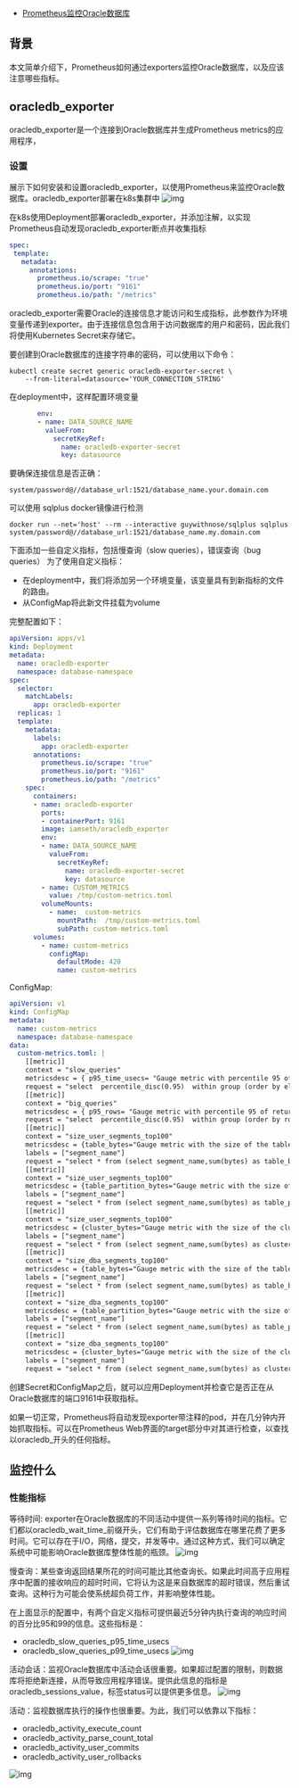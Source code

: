 - [Prometheus监控Oracle数据库](https://www.cnblogs.com/fsckzy/p/14522614.html)



## 背景

本文简单介绍下，Prometheus如何通过exporters监控Oracle数据库，以及应该注意哪些指标。

## oracledb_exporter

oracledb_exporter是一个连接到Oracle数据库并生成Prometheus metrics的应用程序，

### 设置

展示下如何安装和设置oracledb_exporter，以使用Prometheus来监控Oracle数据库。oracledb_exporter部署在k8s集群中
 ![img](https://img2020.cnblogs.com/blog/891189/202103/891189-20210312104435000-2103312710.png)

在k8s使用Deployment部署oracledb_exporter，并添加注解，以实现Prometheus自动发现oracledb_exporter断点并收集指标

```yaml
spec:
 template:
   metadata:
     annotations:
       prometheus.io/scrape: "true"
       prometheus.io/port: "9161"
       prometheus.io/path: "/metrics"
```

oracledb_exporter需要Oracle的连接信息才能访问和生成指标，此参数作为环境变量传递到exporter。由于连接信息包含用于访问数据库的用户和密码，因此我们将使用Kubernetes Secret来存储它。

要创建到Oracle数据库的连接字符串的密码，可以使用以下命令：

```shell
kubectl create secret generic oracledb-exporter-secret \
    --from-literal=datasource='YOUR_CONNECTION_STRING'
```

在deployment中，这样配置环境变量

```yaml
       env:
       - name: DATA_SOURCE_NAME
         valueFrom:
           secretKeyRef:
             name: oracledb-exporter-secret
             key: datasource
```

要确保连接信息是否正确：

```shell
system/password@//database_url:1521/database_name.your.domain.com
```

可以使用 sqlplus docker镜像进行检测

```shell
docker run --net='host' --rm --interactive guywithnose/sqlplus sqlplus system/password@//database_url:1521/database_name.my.domain.com
```

下面添加一些自定义指标，包括慢查询（slow queries），错误查询（bug queries）
 为了使用自定义指标：

- 在deployment中，我们将添加另一个环境变量，该变量具有到新指标的文件的路由。
- 从ConfigMap将此新文件挂载为volume

完整配置如下：

```yaml
apiVersion: apps/v1
kind: Deployment
metadata:
  name: oracledb-exporter
  namespace: database-namespace
spec:
  selector:
    matchLabels:
      app: oracledb-exporter
  replicas: 1
  template:
    metadata:
      labels:
        app: oracledb-exporter
      annotations:
        prometheus.io/scrape: "true"
        prometheus.io/port: "9161"
        prometheus.io/path: "/metrics"
    spec:
      containers:
      - name: oracledb-exporter
        ports:
        - containerPort: 9161
        image: iamseth/oracledb_exporter
        env:
        - name: DATA_SOURCE_NAME
          valueFrom:
            secretKeyRef:
              name: oracledb-exporter-secret
              key: datasource
        - name: CUSTOM_METRICS
          value: /tmp/custom-metrics.toml
        volumeMounts:
          - name:  custom-metrics
            mountPath:  /tmp/custom-metrics.toml
            subPath: custom-metrics.toml
      volumes:
        - name: custom-metrics
          configMap:
            defaultMode: 420
            name: custom-metrics    
```

ConfigMap:

```yaml
apiVersion: v1
kind: ConfigMap
metadata:
  name: custom-metrics
  namespace: database-namespace
data:
  custom-metrics.toml: |
    [[metric]]
    context = "slow_queries"
    metricsdesc = { p95_time_usecs= "Gauge metric with percentile 95 of elapsed time.", p99_time_usecs= "Gauge metric with percentile 99 of elapsed time." }
    request = "select  percentile_disc(0.95)  within group (order by elapsed_time) as p95_time_usecs, percentile_disc(0.99)  within group (order by elapsed_time) as p99_time_usecs from v$sql where last_active_time >= sysdate - 5/(24*60)"
    [[metric]]
    context = "big_queries"
    metricsdesc = { p95_rows= "Gauge metric with percentile 95 of returned rows.", p99_rows= "Gauge metric with percentile 99 of returned rows." }
    request = "select  percentile_disc(0.95)  within group (order by rownum) as p95_rows, percentile_disc(0.99)  within group (order by rownum) as p99_rows from v$sql where last_active_time >= sysdate - 5/(24*60)"
    [[metric]]
    context = "size_user_segments_top100"
    metricsdesc = {table_bytes="Gauge metric with the size of the tables in user segments."}
    labels = ["segment_name"]
    request = "select * from (select segment_name,sum(bytes) as table_bytes from user_segments where segment_type='TABLE' group by segment_name) order by table_bytes DESC FETCH NEXT 100 ROWS ONLY"
    [[metric]]
    context = "size_user_segments_top100"
    metricsdesc = {table_partition_bytes="Gauge metric with the size of the table partition in user segments."}
    labels = ["segment_name"]
    request = "select * from (select segment_name,sum(bytes) as table_partition_bytes from user_segments where segment_type='TABLE PARTITION' group by segment_name) order by table_partition_bytes DESC FETCH NEXT 100 ROWS ONLY"
    [[metric]]
    context = "size_user_segments_top100"
    metricsdesc = {cluster_bytes="Gauge metric with the size of the cluster in user segments."}
    labels = ["segment_name"]
    request = "select * from (select segment_name,sum(bytes) as cluster_bytes from user_segments where segment_type='CLUSTER' group by segment_name) order by cluster_bytes DESC FETCH NEXT 100 ROWS ONLY"
    [[metric]]
    context = "size_dba_segments_top100"
    metricsdesc = {table_bytes="Gauge metric with the size of the tables in user segments."}
    labels = ["segment_name"]
    request = "select * from (select segment_name,sum(bytes) as table_bytes from dba_segments where segment_type='TABLE' group by segment_name) order by table_bytes DESC FETCH NEXT 100 ROWS ONLY"
    [[metric]]
    context = "size_dba_segments_top100"
    metricsdesc = {table_partition_bytes="Gauge metric with the size of the table partition in user segments."}
    labels = ["segment_name"]
    request = "select * from (select segment_name,sum(bytes) as table_partition_bytes from dba_segments where segment_type='TABLE PARTITION' group by segment_name) order by table_partition_bytes DESC FETCH NEXT 100 ROWS ONLY"
    [[metric]]
    context = "size_dba_segments_top100"
    metricsdesc = {cluster_bytes="Gauge metric with the size of the cluster in user segments."}
    labels = ["segment_name"]
    request = "select * from (select segment_name,sum(bytes) as cluster_bytes from dba_segments where segment_type='CLUSTER' group by segment_name) order by cluster_bytes DESC FETCH NEXT 100 ROWS ONLY"
```

创建Secret和ConfigMap之后，就可以应用Deployment并检查它是否正在从Oracle数据库的端口9161中获取指标。

如果一切正常，Prometheus将自动发现exporter带注释的pod，并在几分钟内开始抓取指标。可以在Prometheus Web界面的target部分中对其进行检查，以查找以oracledb_开头的任何指标。

## 监控什么

### 性能指标

等待时间:  exporter在Oracle数据库的不同活动中提供一系列等待时间的指标。它们都以oracledb_wait_time_前缀开头，它们有助于评估数据库在哪里花费了更多时间。它可以存在于I/O，网络，提交，并发等中。通过这种方式，我们可以确定系统中可能影响Oracle数据库整体性能的瓶颈。
 ![img](https://img2020.cnblogs.com/blog/891189/202103/891189-20210312110013741-126779873.png)

慢查询：某些查询返回结果所花的时间可能比其他查询长。如果此时间高于应用程序中配置的接收响应的超时时间，它将认为这是来自数据库的超时错误，然后重试查询。这种行为可能会使系统超负荷工作，并影响整体性能。

在上面显示的配置中，有两个自定义指标可提供最近5分钟内执行查询的响应时间的百分比95和99的信息。这些指标是：

- oracledb_slow_queries_p95_time_usecs
- oracledb_slow_queries_p99_time_usecs
   ![img](https://img2020.cnblogs.com/blog/891189/202103/891189-20210312110102553-1893132003.png)

活动会话：监视Oracle数据库中活动会话很重要。如果超过配置的限制，则数据库将拒绝新连接，从而导致应用程序错误。提供此信息的指标是oracledb_sessions_value，标签status可以提供更多信息。
 ![img](https://img2020.cnblogs.com/blog/891189/202103/891189-20210312110140588-605677826.png)

活动：监视数据库执行的操作也很重要。为此，我们可以依靠以下指标：

- oracledb_activity_execute_count
- oracledb_activity_parse_count_total
- oracledb_activity_user_commits
- oracledb_activity_user_rollbacks

![img](https://img2020.cnblogs.com/blog/891189/202103/891189-20210312110205679-1668573814.png)

​    